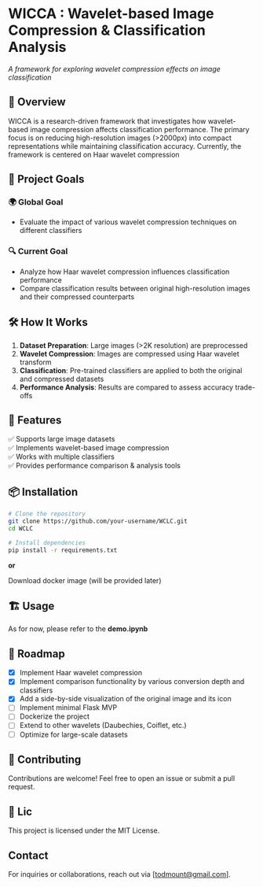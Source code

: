 # WICCA : Wavelet-based Image Compression & Classification Analysis
*A framework for exploring wavelet compression effects on image classification*

## 📌 Overview
WICCA is a research-driven framework that investigates how wavelet-based image compression affects classification performance. The primary focus is on reducing high-resolution images (>2000px) into compact representations while maintaining classification accuracy. Currently, the framework is centered on Haar wavelet compression

## 🎯 Project Goals
### 🌍 Global Goal
- Evaluate the impact of various wavelet compression techniques on different classifiers

### 🔍 Current Goal
- Analyze how Haar wavelet compression influences classification performance
- Compare classification results between original high-resolution images and their compressed counterparts

## 🛠 How It Works
1. **Dataset Preparation**: Large images (>2K resolution) are preprocessed
2. **Wavelet Compression**: Images are compressed using Haar wavelet transform
3. **Classification**: Pre-trained classifiers are applied to both the original and compressed datasets
4. **Performance Analysis**: Results are compared to assess accuracy trade-offs

## 🚀 Features
✅ Supports large image datasets  
✅ Implements wavelet-based image compression  
✅ Works with multiple classifiers  
✅ Provides performance comparison & analysis tools  

## 📦 Installation
```bash
# Clone the repository
git clone https://github.com/your-username/WCLC.git
cd WCLC

# Install dependencies
pip install -r requirements.txt
```

**or**   

Download docker image (will be provided later)

## 🏗 Usage
As for now, please refer to the **demo.ipynb**

## 🔄 Roadmap
- [x] Implement Haar wavelet compression
- [x] Implement comparison functionality by various conversion depth and classifiers
- [x] Add a side-by-side visualization of the original image and its icon
- [ ] Implement minimal Flask MVP
- [ ] Dockerize the project
- [ ] Extend to other wavelets (Daubechies, Coiflet, etc.)
- [ ] Optimize for large-scale datasets

## 🤝 Contributing
Contributions are welcome! Feel free to open an issue or submit a pull request.

## 📜 Lic
This project is licensed under the MIT License.

## Contact
For inquiries or collaborations, reach out via [todmount@gmail.com].
